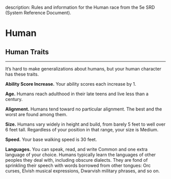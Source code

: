 description: Rules and information for the Human race from the 5e SRD (System Reference Document).

# Human 
## Human Traits 
- - -
It’s hard to make generalizations about humans, but your human character has these traits. 

**Ability Score Increase.** Your ability scores each increase by 1. 

**Age.** Humans reach adulthood in their late teens and live less than a century. 

**Alignment.** Humans tend toward no particular alignment. The best and the worst are found among them. 

**Size.** Humans vary widely in height and build, from barely 5 feet to well over 6 feet tall. Regardless of your position in that range, your size is Medium. 

**Speed.** Your base walking speed is 30 feet. 

**Languages.** You can speak, read, and write Common and one extra language of your choice. Humans typically learn the languages of other peoples they deal with, including obscure dialects. They are fond of sprinkling their speech with words borrowed from other tongues: Orc curses, Elvish musical expressions, Dwarvish military phrases, and so on.